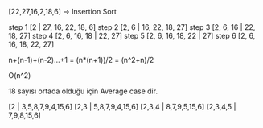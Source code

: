 <!-- Verilen dizinin sort türüne göre aşamalarını yazınız. -->


[22,27,16,2,18,6] -> Insertion Sort

step 1      [2 | 27, 16, 22, 18, 6]
step 2      [2, 6 | 16, 22, 18, 27]
step 3      [2, 6, 16 | 22, 18, 27]
step 4      [2, 6, 16, 18 | 22, 27]
step 5      [2, 6, 16, 18, 22 | 27]
step 6      [2, 6, 16, 18, 22, 27]

<!-- Big-O gösterimini yazınız. -->

n+(n-1)+(n-2)...+1 = (n*(n+1))/2 = (n^2+n)/2

O(n^2)

<!-- Time Complexity: Dizi sıralandıktan sonra 18 sayısı aşağıdaki case'lerden hangisinin kapsamına girer? Yazınız

Average case: Aradığımız sayının ortada olması
Worst case: Aradığımız sayının sonda olması
Best case: Aradığımız sayının dizinin en başında olması. -->

18 sayısı ortada olduğu için Average case dir.

<!-- [7,3,5,8,2,9,4,15,6] dizisinin Selection Sort'a göre ilk 4 adımını yazınız.  -->

[2 | 3,5,8,7,9,4,15,6]
[2,3 | 5,8,7,9,4,15,6]
[2,3,4 | 8,7,9,5,15,6]
[2,3,4,5 | 7,9,8,15,6]
